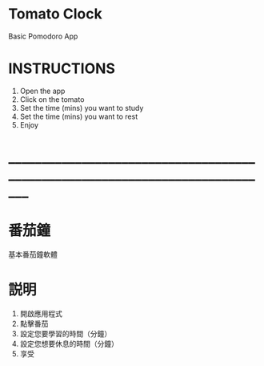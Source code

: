 # Tomato Clock
Basic Pomodoro App

# INSTRUCTIONS
1. Open the app
2. Click on the tomato
3. Set the time (mins) you want to study
4. Set the time (mins) you want to rest
5. Enjoy

# _____________________________________________________________________________
# 番茄鐘
基本番茄鐘軟體

# 説明
1. 開啟應用程式
2. 點擊番茄
3. 設定您要學習的時間（分鐘）
4. 設定您想要休息的時間（分鐘）
5. 享受
